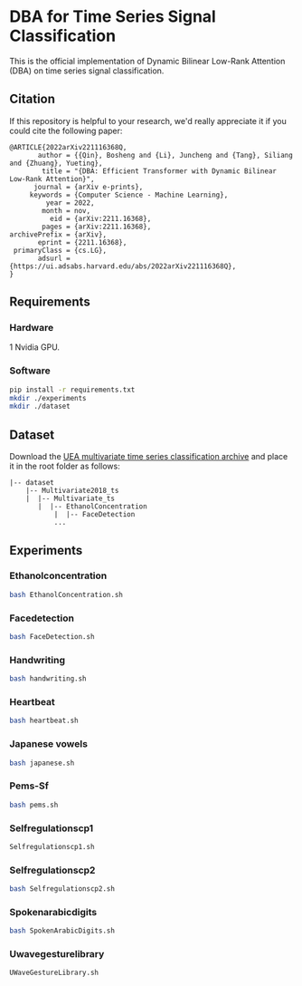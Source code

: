 # DBA for Time Series Signal Classification

This is the official implementation of Dynamic Bilinear Low-Rank Attention (DBA) on time series signal classification.

## Citation
If this repository is helpful to your research, we'd really appreciate it if you could cite the following paper:

```
@ARTICLE{2022arXiv221116368Q,
       author = {{Qin}, Bosheng and {Li}, Juncheng and {Tang}, Siliang and {Zhuang}, Yueting},
        title = "{DBA: Efficient Transformer with Dynamic Bilinear Low-Rank Attention}",
      journal = {arXiv e-prints},
     keywords = {Computer Science - Machine Learning},
         year = 2022,
        month = nov,
          eid = {arXiv:2211.16368},
        pages = {arXiv:2211.16368},
archivePrefix = {arXiv},
       eprint = {2211.16368},
 primaryClass = {cs.LG},
       adsurl = {https://ui.adsabs.harvard.edu/abs/2022arXiv221116368Q},
}
```

## Requirements
### Hardware
1 Nvidia GPU.
### Software
```bash
pip install -r requirements.txt
mkdir ./experiments
mkdir ./dataset
```

## Dataset
Download the [UEA multivariate time series classification archive](http://www.timeseriesclassification.com/Downloads/Archives/Multivariate2018_ts.zip) and place it in the root folder as follows:

```angular2html
|-- dataset
	|-- Multivariate2018_ts
	|  |-- Multivariate_ts
	   |  |-- EthanolConcentration
           |  |-- FaceDetection
           ...
```

## Experiments
### Ethanolconcentration
```bash
bash EthanolConcentration.sh
```
### Facedetection
```bash
bash FaceDetection.sh
```
### Handwriting
```bash
bash handwriting.sh
```
### Heartbeat
```bash
bash heartbeat.sh
```
### Japanese vowels
```bash
bash japanese.sh
```
### Pems-Sf
```bash
bash pems.sh
```
### Selfregulationscp1
```bash
Selfregulationscp1.sh
```
### Selfregulationscp2
```bash
bash Selfregulationscp2.sh
```
### Spokenarabicdigits
```bash
bash SpokenArabicDigits.sh
```
### Uwavegesturelibrary
```bash
UWaveGestureLibrary.sh
```
